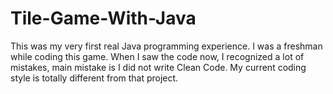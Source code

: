 # Tile-Game-With-Java

This was my very first real Java programming experience. I was a freshman while coding this game. When I saw the code now, I recognized a lot of mistakes, main mistake is I did not write Clean Code. My current coding style is totally different from that project.
